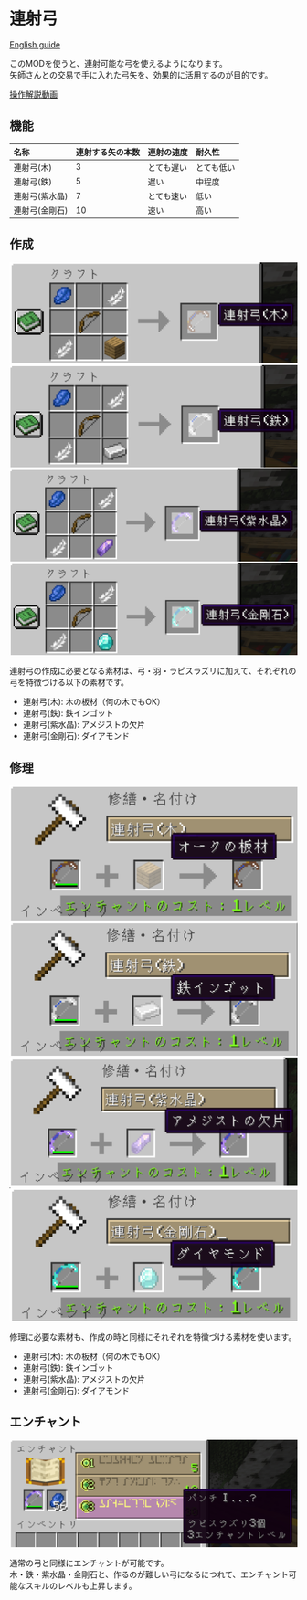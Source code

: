 # 連射弓

[English guide](./README.md)

このMODを使うと、連射可能な弓を使えるようになります。  
矢師さんとの交易で手に入れた弓矢を、効果的に活用するのが目的です。

[操作解説動画](https://youtu.be/ISnWAcooWMU?si=CDClKSEhp1qHF4yt)

## 機能

| 名称       | 連射する矢の本数 | 連射の速度 | 耐久性   |
|:---------|:---------|:------|:------|
| 連射弓(木)   | 3        | とても遅い | とても低い |
| 連射弓(鉄)   | 5        | 遅い    | 中程度   |
| 連射弓(紫水晶) | 7        | とても速い | 低い    |
| 連射弓(金剛石) | 10       | 速い    | 高い    |

## 作成

![木の板材で作成](./media/ja/recipe-wood.png)
![鉄インゴットで作成](./media/ja/recipe-iron.png)
![アメジストの欠片で作成](./media/ja/recipe-amethyst.png)
![ダイアモンドで作成](./media/ja/recipe-diamond.png)

連射弓の作成に必要となる素材は、弓・羽・ラピスラズリに加えて、それぞれの弓を特徴づける以下の素材です。

* 連射弓(木): 木の板材（何の木でもOK）
* 連射弓(鉄): 鉄インゴット
* 連射弓(紫水晶): アメジストの欠片
* 連射弓(金剛石): ダイアモンド

## 修理

![木の板材で修理](./media/ja/repair-wood.png)
![鉄インゴットで修理](./media/ja/repair-iron.png)
![アメジストの欠片で修理](./media/ja/repair-amethyst.png)
![ダイアモンドで修理](./media/ja/repair-diamond.png)

修理に必要な素材も、作成の時と同様にそれぞれを特徴づける素材を使います。

* 連射弓(木): 木の板材（何の木でもOK）
* 連射弓(鉄): 鉄インゴット
* 連射弓(紫水晶): アメジストの欠片
* 連射弓(金剛石): ダイアモンド

## エンチャント

![エンチャント](./media/ja/enchant-amethyst.png)

通常の弓と同様にエンチャントが可能です。  
木・鉄・紫水晶・金剛石と、作るのが難しい弓になるにつれて、エンチャント可能なスキルのレベルも上昇します。
